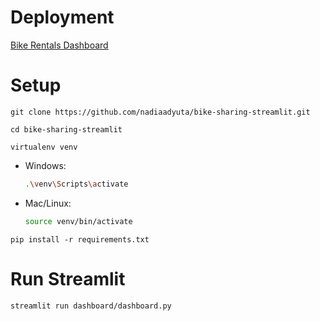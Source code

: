 # Deployment
[Bike Rentals Dashboard](https://bike-sharing-dashboard-nadiaadyuta.streamlit.app/)

# Setup
    
    git clone https://github.com/nadiaadyuta/bike-sharing-streamlit.git
    
    cd bike-sharing-streamlit

    virtualenv venv

   - Windows:
     ```bash
     .\venv\Scripts\activate
     ```
   - Mac/Linux:
     ```bash
     source venv/bin/activate
     ```

    pip install -r requirements.txt

# Run Streamlit
    streamlit run dashboard/dashboard.py
 
